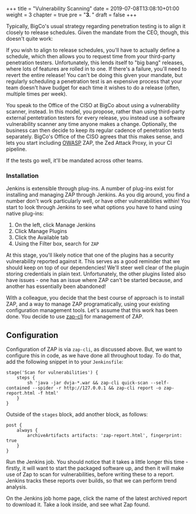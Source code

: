 +++
title = "Vulnerability Scanning"
date = 2019-07-08T13:08:10+01:00
weight = 3
chapter = true
pre = "<b>3. </b>"
draft = false
+++

Typically, BigCo's usual strategy regarding penetration testing is to align it closely to release schedules. Given the mandate from the CEO, though, this doesn't quite work:

If you wish to align to release schedules, you'll have to actually define a schedule, which then allows you to request time from your third-party penetration testers. Unfortunately, this lends itself to "big bang" releases, where lots of features are rolled in to one. If there's a failure, you'll need to revert the entire release! You can't be doing this given your mandate, but regularly scheduling a penetration test is an expensive process that your team doesn't have budget for each time it wishes to do a release (often, multiple times per week).

You speak to the Office of the CISO at BigCo about using a vulnerability scanner, instead. In this model, you propose, rather than using third-party external pentetration testers for every release, you instead use a software vulnerability scanner any time anyone makes a change. Optionally, the business can then decide to keep its regular cadence of penetration tests separately. BigCo's Office of the CISO agrees that this makes sense, and lets you start including [OWASP](https://owasp.org) ZAP, the Zed Attack Proxy, in your CI pipeline.

If the tests go well, it'll be mandated across other teams.

### Installation

Jenkins is extensible through plug-ins. A number of plug-ins exist for installing and managing ZAP through Jenkins. As you dig around, you find a number don't work particularly well, or have other vulnerabilities within! You start to look through Jenkins to see what options you have to hand using native plug-ins:

1. On the left, click Manage Jenkins
1. Click Manage Plugins
1. Click the Available tab
1. Using the Filter box, search for `ZAP`

At this stage, you'll likely notice that one of the plugins has a security vulnerability reported against it. This serves as a good reminder that we should keep on top of our dependencies! We'll steer well clear of the plugin storing credentials in plain text. Unfortunately, the other plugins listed also have issues - one has an issue where ZAP can't be started because, and another has essentially been abandoned!

With a colleague, you decide that the best course of approach is to install ZAP, and a way to manage ZAP programatically, using your existing configuration management tools. Let's assume that this work has been done. You decide to use [zap-cli](https://github.com/Grunny/zap-cli) for management of ZAP.

## Configuration

Configuration of ZAP is via `zap-cli`, as discussed above. But, we want to configure this in code, as we have done all throughout today. To do that, add the following snippet in to your `Jenkinsfile`:

```
stage('Scan for vulnerabilities') {
    steps {
        sh 'java -jar dvja-*.war && zap-cli quick-scan --self-contained --spider -r http://127.0.0.1 && zap-cli report -o zap-report.html -f html'
    }
}
```

Outside of the `stages` block, add another block, as follows:

```
post {
    always {
        archiveArtifacts artifacts: 'zap-report.html', fingerprint: true
    }
}
```

Run the Jenkins job. You should notice that it takes a little longer this time - firstly, it will want to start the packaged software up, and then it will make use of Zap to scan for vulnerabilities, before writing these to a report. Jenkins tracks these reports over builds, so that we can perform trend analysis.

On the Jenkins job home page, click the name of the latest archived report to download it. Take a look inside, and see what Zap found.
